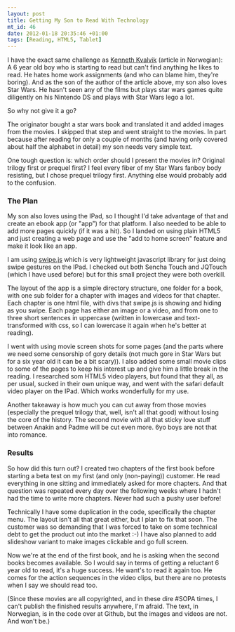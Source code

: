 ```yaml
--- 
layout: post
title: Getting My Son to Read With Technology
mt_id: 46
date: 2012-01-18 20:35:46 +01:00
tags: [Reading, HTML5, Tablet]
---
```

I have the exact same challenge as [Kenneth Kvalvik](http://www.webjournalist.no/2011/11/prosjekt-leselyst-del-1/) (article in Norwegian): A 6 year old boy who is starting to read but can't find anything he likes to read. He hates home work assignments (and who can blame him, they're boring). And as the son of the author of the article above, my son also loves Star Wars. He hasn't seen any of the films but plays star wars games quite diligently on his Nintendo DS and plays with Star Wars lego a lot.

So why not give it a go?

The originator bought a star wars book and translated it and added images from the movies. I skipped that step and went straight to the movies. In part because after reading for only a couple of months (and having only covered about half the alphabet in detail) my son needs very simple text.

One tough question is: which order should I present the movies in? Original trilogy first or prequel first? I feel every fiber of my Star Wars fanboy body resisting, but I chose prequel trilogy first. Anything else would probably add to the confusion.

### The Plan
My son also loves using the IPad, so I thought I'd take advantage of that and create an ebook app (or "app") for that platform. I also needed to be able to add more pages quickly (if it was a hit). So I landed on using plain HTML5 and just creating a web page and use the "add to home screen" feature and make it look like an app.

I am using [swipe.js](http://swipejs.com/) which is very lightweight javascript library for just doing swipe gestures on the IPad. I checked out both Sencha Touch and JQTouch (which I have used before) but for this small project they were both overkill.

The layout of the app is a simple directory structure, one folder for a book, with one sub folder for a chapter with images and videos for that chapter. Each chapter is one html file, with divs that swipe.js is showing and hiding as you swipe. Each page has either an image or a video, and from one to three short sentences in uppercase (written in lowercase and text-transformed with css, so I can lowercase it again when he's better at reading).

I went with using movie screen shots for some pages (and the parts where we need some censorship of gory details (not much gore in Star Wars but for a six year old it can be a bit scary)). I also added some small movie clips to some of the pages to keep his interest up and give him a little break in the reading. I researched som HTML5 video players, but found that they all, as per usual, sucked in their own unique way, and went with the safari default video player on the IPad. Which works wonderfully for my use.

Another takeaway is how much you can cut away from those movies (especially the prequel trilogy that, well, isn't all that good) without losing the core of the history. The second movie with all that sticky love stuff between Anakin and Padme will be cut even more. 6yo boys are not that into romance.

### Results
So how did this turn out? I created two chapters of the first book before starting a beta test on my first (and only (non-paying)) customer. He read everything in one sitting and immediately asked for more chapters. And that question was repeated every day over the following weeks where I hadn't had the time to write more chapters. Never had such a pushy user before!

Technically I have some duplication in the code, specifically the chapter menu. The layout isn't all that great either, but I plan to fix that soon. The customer was so demanding that I was forced to take on some technical debt to get the product out into the market :-) I have also planned to add slideshow variant to make images clickable and go full screen. 

Now we're at the end of the first book, and he is asking when the second books becomes available. So I would say in terms of getting a reluctant 6 year old to read, it's a huge success. He want's to read it again too. He comes for the action sequences in the video clips, but there are no protests when I say we should read too. 

(Since these movies are all copyrighted, and in these dire #SOPA times, I can't publish the finished results anywhere, I'm afraid. The text, in Norwegian, is in the code over at Github, but the images and videos are not. And won't be.)
 
